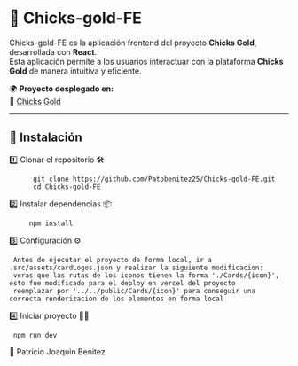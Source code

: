 

# 🐥 Chicks-gold-FE  
Chicks-gold-FE es la aplicación frontend del proyecto **Chicks Gold**, desarrollada con **React**.  
Esta aplicación permite a los usuarios interactuar con la plataforma **Chicks Gold** de manera intuitiva y eficiente.  

🌍 **Proyecto desplegado en:**  
🔗 [Chicks Gold](https://chicks-gold-frontend-eight.vercel.app/)

---

## 🚀 Instalación

  1️⃣ Clonar el repositorio 🛠️  

  
          git clone https://github.com/Patobenitez25/Chicks-gold-FE.git
          cd Chicks-gold-FE
  2️⃣ Instalar dependencias 📦

  
         npm install
         
  3️⃣ Configuración ⚙️

  
     Antes de ejecutar el proyecto de forma local, ir a .src/assets/cardLogos.json y realizar la siguiente modificacion:
     veras que las rutas de los iconos tienen la forma './Cards/{icon}', esto fue modificado para el deploy en vercel del proyecto
     reemplazar por '../../public/Cards/{icon}' para conseguir una correcta renderizacion de los elementos en forma local

     
  4️⃣ Iniciar proyecto  🏃‍♂️
  
     npm run dev

     
📝 Patricio Joaquin Benitez
